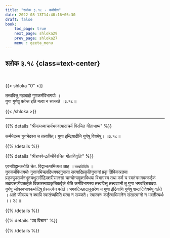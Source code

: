 ```yaml
---
title: "श्लोक ३.१८ - कर्मयोग"
date: 2022-08-13T14:40:16+05:30
draft: false
book:
    toc_page: true
    next_page: shloka29
    prev_page: shloka27
    menu : geeta_menu
---
```




## श्लोक ३.१८ {class=text-center}

<br/>

{{< shloka  "0"  >}}

तत्त्ववित्तु महाबाहो गुणकर्मविभागयोः ।  
गुणा गुणेषु वर्तन्त इति मत्वा न सज्जते ॥३.१८॥   


{{< /shloka >}}

---


{{% details "श्रीमत्मध्वाचार्यभगवत्पादाचर्य विरचित  गीताभाष्य" %}}

कर्मभेदस्य गुणभेदस्य च तत्त्ववित्। गुणा इन्द्रियादीनि गुणेषु विषयेषु। ॥३.१८॥ 



{{% /details %}}



{{% details "श्रीराघवेन्द्रतीर्थविरचित गीताविवृतिः" %}}

एवमविद्वान्करोति चेत‌. विद्वान्कथमित्यत आह ॥ `तत्त्वविदिति` ।  
गुणकर्मविभागयोः गुणानमिच्छादिभगवद्गुणाता सत्त्वादिप्रकृतिगुणानां
प्रकृ तिंविकारतया प्रकृत्युपसर्जनभूतचक्षुरादींद्रियशरीरमनसां
चान्योन्यमुक्तविधया विभागस्य तथा कर्म च स्वतंत्रभगवत्कर्तृकं 
तदायत्तजीवकर्तृकं विकाररूपप्रकृतिकर्वृकं चेति कर्मविभागस्य 
तत्त्ववित्तु तत्त्वज्ञानी तु गुणा भगवदिच्छादयः गुणेषु 
जीवस्वभावकर्मादिषु प्रेरकत्वेन
वर्तते। भगवदिच्छाद्यनुसरेण च गुणा इंद्रियाणि गुणेषु 
शब्दादिविषयेषु वर्तते । अतो जीवस्य न क्वापि स्वातंत्र्यमिति मत्वा न 
सज्जते। स्वात्मनः कर्तृत्वाभिमानेन
संसारमग्नो न भवतीत्यर्थः ।। २८॥

{{% /details %}}



{{% details "पद विचार" %}}


{{% /details %}}
